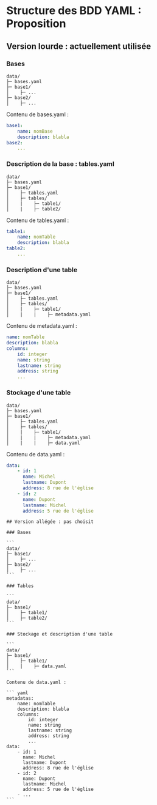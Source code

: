 # Structure des BDD YAML : Proposition

## Version lourde : actuellement utilisée

### Bases

```
data/
├─ bases.yaml
├─ base1/
│    ├─ ...
├─ base2/
│    ├─ ...
```

Contenu de bases.yaml :

``` yaml
base1:
    name: nomBase
    description: blabla
base2:
    ...
```

### Description de la base : tables.yaml

```
data/
├─ bases.yaml
├─ base1/
│    ├─ tables.yaml
│    ├─ tables/
│    |    ├─ table1/
│    |    ├─ table2/
```

Contenu de tables.yaml :

``` yaml
table1:
    name: nomTable
    description: blabla
table2:
    ...
```

### Description d'une table

```
data/
├─ bases.yaml
├─ base1/
│    ├─ tables.yaml
│    ├─ tables/
│    |    ├─ table1/
│    |    |    ├─ metadata.yaml
```

Contenu de metadata.yaml :

``` yaml
name: nomTable
description: blabla
columns:
    id: integer
    name: string
    lastname: string
    address: string
    ...
```

### Stockage d'une table

```
data/
├─ bases.yaml
├─ base1/
│    ├─ tables.yaml
│    ├─ tables/
│    |    ├─ table1/
│    |    |    ├─ metadata.yaml
│    |    |    ├─ data.yaml
```

Contenu de data.yaml :

``` yaml
data:
    - id: 1
      name: Michel
      lastname: Dupont
      address: 8 rue de l'église
    - id: 2
      name: Dupont
      lastname: Michel
      address: 5 rue de l'église
```


~~~
## Version allégée : pas choisit

### Bases

```
data/
├─ base1/
│    ├─ ...
├─ base2/
│    ├─ ...
```

### Tables

```
data/
├─ base1/
│    ├─ table1/
│    ├─ table2/
```

### Stockage et description d'une table

```
data/
├─ base1/
│    ├─ table1/
│    |    ├─ data.yaml
```

Contenu de data.yaml :

``` yaml
metadatas:
    name: nomTable
    description: blabla
    columns:
        id: integer
        name: string
        lastname: string
        address: string
        ...
data:
    - id: 1
      name: Michel
      lastname: Dupont
      address: 8 rue de l'église
    - id: 2
      name: Dupont
      lastname: Michel
      address: 5 rue de l'église
    - ...
```
~~~

